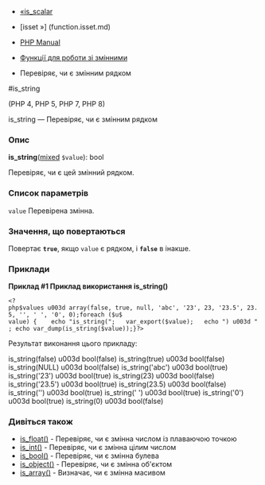 - [«is_scalar](function.is-scalar.md)
- [isset »] (function.isset.md)

- [PHP Manual](index.md)
- [Функції для роботи зі змінними](ref.var.md)
- Перевіряє, чи є змінним рядком

#is_string

(PHP 4, PHP 5, PHP 7, PHP 8)

is_string — Перевіряє, чи є змінним рядком

### Опис

**is_string**([mixed](language.types.declarations.md#language.types.declarations.mixed)
`$value`): bool

Перевіряє, чи є цей змінний рядком.

### Список параметрів

`value`
Перевірена змінна.

### Значення, що повертаються

Повертає **`true`**, якщо `value` є рядком, і **`false`** в
інакше.

### Приклади

**Приклад #1 Приклад використання **is_string()****

` <?php$values u003d array(false, true, null, 'abc', '23', 23, '23.5', 23.5, '', ' ', '0', 0);foreach ($u$ value) {    echo "is_string(";   var_export($value);   echo ") u003d "; echo var_dump(is_string($value));}?> `

Результат виконання цього прикладу:

is_string(false) u003d bool(false)
is_string(true) u003d bool(false)
is_string(NULL) u003d bool(false)
is_string('abc') u003d bool(true)
is_string('23') u003d bool(true)
is_string(23) u003d bool(false)
is_string('23.5') u003d bool(true)
is_string(23.5) u003d bool(false)
is_string('') u003d bool(true)
is_string(' ') u003d bool(true)
is_string('0') u003d bool(true)
is_string(0) u003d bool(false)

### Дивіться також

- [is_float()](function.is-float.md) - Перевіряє, чи є
змінна числом із плаваючою точкою
- [is_int()](function.is-int.md) - Перевіряє, чи є змінна
цілим числом
- [is_bool()](function.is-bool.md) - Перевіряє, чи є
змінна булева
- [is_object()](function.is-object.md) - Перевіряє, чи є
змінна об'єктом
- [is_array()](function.is-array.md) - Визначає, чи є
змінна масивом
